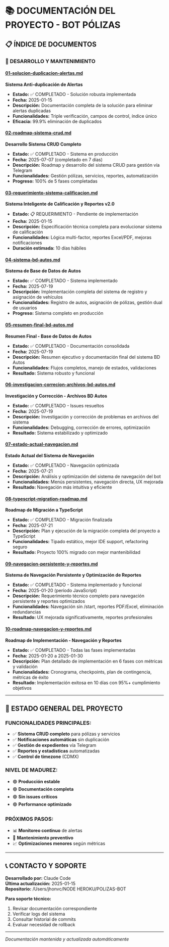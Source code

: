 # 📚 DOCUMENTACIÓN DEL PROYECTO - BOT PÓLIZAS

## 📋 ÍNDICE DE DOCUMENTOS

### 🔧 **DESARROLLO Y MANTENIMIENTO**

#### [01-solucion-duplicacion-alertas.md](./01-solucion-duplicacion-alertas.md)
**Sistema Anti-duplicación de Alertas**
- **Estado:** ✅ COMPLETADO - Solución robusta implementada
- **Fecha:** 2025-01-15
- **Descripción:** Documentación completa de la solución para eliminar alertas duplicadas
- **Funcionalidades:** Triple verificación, campos de control, índice único
- **Eficacia:** 99.9% eliminación de duplicados

#### [02-roadmap-sistema-crud.md](./02-roadmap-sistema-crud.md)
**Desarrollo Sistema CRUD Completo**
- **Estado:** ✅ COMPLETADO - Sistema en producción
- **Fecha:** 2025-07-07 (completado en 7 días)
- **Descripción:** Roadmap y desarrollo del sistema CRUD para gestión vía Telegram
- **Funcionalidades:** Gestión pólizas, servicios, reportes, automatización
- **Progreso:** 100% de 5 fases completadas

#### [03-requerimiento-sistema-calificacion.md](./03-requerimiento-sistema-calificacion.md)
**Sistema Inteligente de Calificación y Reportes v2.0**
- **Estado:** 📋 REQUERIMIENTO - Pendiente de implementación
- **Fecha:** 2025-01-15
- **Descripción:** Especificación técnica completa para evolucionar sistema de calificación
- **Funcionalidades:** Lógica multi-factor, reportes Excel/PDF, mejoras notificaciones
- **Duración estimada:** 10 días hábiles

#### [04-sistema-bd-autos.md](./04-sistema-bd-autos.md)
**Sistema de Base de Datos de Autos**
- **Estado:** ✅ COMPLETADO - Sistema implementado
- **Fecha:** 2025-07-19
- **Descripción:** Implementación completa del sistema de registro y asignación de vehículos
- **Funcionalidades:** Registro de autos, asignación de pólizas, gestión dual de usuarios
- **Progreso:** Sistema completo en producción

#### [05-resumen-final-bd-autos.md](./05-resumen-final-bd-autos.md)
**Resumen Final - Base de Datos de Autos**
- **Estado:** ✅ COMPLETADO - Documentación consolidada
- **Fecha:** 2025-07-19
- **Descripción:** Resumen ejecutivo y documentación final del sistema BD Autos
- **Funcionalidades:** Flujos completos, manejo de estados, validaciones
- **Resultado:** Sistema robusto y funcional

#### [06-investigacion-correcion-archivos-bd-autos.md](./06-investigacion-correcion-archivos-bd-autos.md)
**Investigación y Corrección - Archivos BD Autos**
- **Estado:** ✅ COMPLETADO - Issues resueltos
- **Fecha:** 2025-07-19
- **Descripción:** Investigación y corrección de problemas en archivos del sistema
- **Funcionalidades:** Debugging, corrección de errores, optimización
- **Resultado:** Sistema estabilizado y optimizado

#### [07-estado-actual-navegacion.md](./07-estado-actual-navegacion.md)
**Estado Actual del Sistema de Navegación**
- **Estado:** ✅ COMPLETADO - Navegación optimizada
- **Fecha:** 2025-07-21
- **Descripción:** Análisis y optimización del sistema de navegación del bot
- **Funcionalidades:** Menús persistentes, navegación directa, UX mejorada
- **Resultado:** Navegación más intuitiva y eficiente

#### [08-typescript-migration-roadmap.md](./08-typescript-migration-roadmap.md)
**Roadmap de Migración a TypeScript**
- **Estado:** ✅ COMPLETADO - Migración finalizada
- **Fecha:** 2025-07-21
- **Descripción:** Plan y ejecución de la migración completa del proyecto a TypeScript
- **Funcionalidades:** Tipado estático, mejor IDE support, refactoring seguro
- **Resultado:** Proyecto 100% migrado con mejor mantenibilidad

#### [09-navegacion-persistente-y-reportes.md](./09-navegacion-persistente-y-reportes.md)
**Sistema de Navegación Persistente y Optimización de Reportes**
- **Estado:** ✅ COMPLETADO - Sistema implementado y funcional
- **Fecha:** 2025-01-20 (período JavaScript)
- **Descripción:** Requerimiento técnico completo para navegación persistente y reportes optimizados
- **Funcionalidades:** Navegación sin /start, reportes PDF/Excel, eliminación redundancias
- **Resultado:** UX mejorada significativamente, reportes profesionales

#### [10-roadmap-navegacion-y-reportes.md](./10-roadmap-navegacion-y-reportes.md)
**Roadmap de Implementación - Navegación y Reportes**
- **Estado:** ✅ COMPLETADO - Todas las fases implementadas
- **Fecha:** 2025-01-20 a 2025-01-30
- **Descripción:** Plan detallado de implementación en 6 fases con métricas y validación
- **Funcionalidades:** Cronograma, checkpoints, plan de contingencia, métricas de éxito
- **Resultado:** Implementación exitosa en 10 días con 95%+ cumplimiento objetivos

---

## 🎯 ESTADO GENERAL DEL PROYECTO

### **FUNCIONALIDADES PRINCIPALES:**
- ✅ **Sistema CRUD completo** para pólizas y servicios
- ✅ **Notificaciones automáticas** sin duplicación
- ✅ **Gestión de expedientes** vía Telegram
- ✅ **Reportes y estadísticas** automatizadas
- ✅ **Control de timezone** (CDMX)

### **NIVEL DE MADUREZ:**
- 🟢 **Producción estable**
- 🟢 **Documentación completa**
- 🟢 **Sin issues críticos**
- 🟢 **Performance optimizado**

### **PRÓXIMOS PASOS:**
- 📊 **Monitoreo continuo** de alertas
- 🔄 **Mantenimiento preventivo**
- 📈 **Optimizaciones menores** según métricas

---

## 📞 CONTACTO Y SOPORTE

**Desarrollado por:** Claude Code  
**Última actualización:** 2025-01-15  
**Repositorio:** /Users/jhonvc/NODE HEROKU/POLIZAS-BOT

**Para soporte técnico:**
1. Revisar documentación correspondiente
2. Verificar logs del sistema
3. Consultar historial de commits
4. Evaluar necesidad de rollback

---

*Documentación mantenida y actualizada automáticamente*
